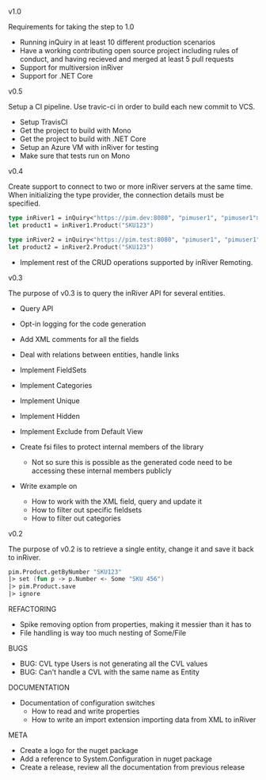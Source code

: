 v1.0

Requirements for taking the step to 1.0

* Running inQuiry in at least 10 different production scenarios
* Have a working contributing open source project including rules of conduct, and having recieved and merged at least 5 pull requests
* Support for multiversion inRiver
* Support for .NET Core


v0.5

Setup a CI pipeline. Use travic-ci in order to build each new commit to VCS.

* Setup TravisCI
* Get the project to build with Mono
* Get the project to build with .NET Core
* Setup an Azure VM with inRiver for testing
* Make sure that tests run on Mono


v0.4

Create support to connect to two or more inRiver servers at the same time. When initializing
the type provider, the connection details must be specified.

```fsharp
type inRiver1 = inQuiry<"https://pim.dev:8080", "pimuser1", "pimuser1">
let product1 = inRiver1.Product("SKU123")

type inRiver2 = inQuiry<"https://pim.test:8080", "pimuser1", "pimuser1">
let product2 = inRiver2.Product("SKU123")
```

* Implement rest of the CRUD operations supported by inRiver Remoting.

v0.3

The purpose of v0.3 is to query the inRiver API for several entities.

* Query API
* Opt-in logging for the code generation
* Add XML comments for all the fields
* Deal with relations between entities, handle links
* Implement FieldSets
* Implement Categories
* Implement Unique
* Implement Hidden
* Implement Exclude from Default View
* Create fsi files to protect internal members of the library
  - Not so sure this is possible as the generated code need to be accessing these internal members publicly

* Write example on
  - How to work with the XML field, query and update it
  - How to filter out specific fieldsets
  - How to filter out categories

v0.2

The purpose of v0.2 is to retrieve a single entity, change it and save it back to inRiver.

```fsharp
pim.Product.getByNumber "SKU123"
|> set (fun p -> p.Number <- Some "SKU 456")
|> pim.Product.save 
|> ignore
```

REFACTORING

* Spike removing option from properties, making it messier than it has to
* File handling is way too much nesting of Some/File

BUGS

* BUG: CVL type Users is not generating all the CVL values
* BUG: Can't handle a CVL with the same name as Entity

DOCUMENTATION

* Documentation of configuration switches
  - How to read and write properties
  - How to write an import extension importing data from XML to inRiver

 META

* Create a logo for the nuget package
* Add a reference to System.Configuration in nuget package
* Create a release, review all the documentation from previous release